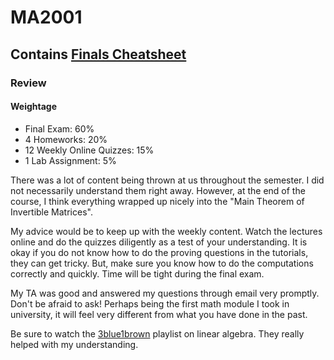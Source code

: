 # MA2001

## Contains [Finals Cheatsheet](MA2001%20Cheatsheet%202.pdf)

### Review

#### Weightage

- Final Exam: 60%
- 4 Homeworks: 20%
- 12 Weekly Online Quizzes: 15%
- 1 Lab Assignment: 5%

There was a lot of content being thrown at us throughout the semester. I did not necessarily understand them right away. However, at the end of the course, I think
everything wrapped up nicely into the "Main Theorem of Invertible Matrices".

My advice would be to keep up with the weekly content. Watch the lectures online and do the quizzes diligently as a test of your understanding. It is okay if you do
not know how to do the proving questions in the tutorials, they can get tricky. But, make sure you know how to do the computations correctly and quickly. Time
will be tight during the final exam.

My TA was good and answered my questions through email very promptly. Don't be afraid to ask! Perhaps being the first math module I took in university, it will feel very different
from what you have done in the past.

Be sure to watch the [3blue1brown](https://www.youtube.com/watch?v=kjBOesZCoqc&list=PL0-GT3co4r2y2YErbmuJw2L5tW4Ew2O5B) playlist on linear algebra. They really helped with
my understanding.
